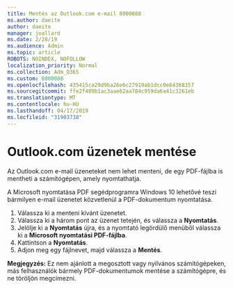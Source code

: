 ```yaml
---
title: Mentés az Outlook.com e-mail 8000088
ms.author: daeite
author: daeite
manager: joallard
ms.date: 2/28/19
ms.audience: Admin
ms.topic: article
ROBOTS: NOINDEX, NOFOLLOW
localization_priority: Normal
ms.collection: Adm_O365
ms.custom: 8000088
ms.openlocfilehash: 435415ca29d9ba26e6c27919ab1dcc0e64368357
ms.sourcegitcommit: ffe2f489b1ac3aae62aa784c959da6a41c3261eb
ms.translationtype: MT
ms.contentlocale: hu-HU
ms.lasthandoff: 04/17/2019
ms.locfileid: "31903738"
---
```

# <a name="saving-messages-in-outlookcom"></a>Outlook.com üzenetek mentése

Az Outlook.com e-mail üzeneteket nem lehet menteni, de egy PDF-fájlba is mentheti a számítógépen, amely nyomtathatja.

A Microsoft nyomtatása PDF segédprogramra Windows 10 lehetővé teszi bármilyen e-mail üzenetet közvetlenül a PDF-dokumentum nyomtatása.

1. Válassza ki a menteni kívánt üzenetet.
2. Válassza ki a három pont az üzenet tetején, és válassza a **Nyomtatás**.
3. Jelölje ki a **Nyomtatás** újra, és a nyomtató legördülő menüből válassza ki a **Microsoft nyomtatási PDF-fájlba**.
4. Kattintson a **Nyomtatás**.
5. Adjon meg egy fájlnevet, majd válassza a **Mentés**.

**Megjegyzés:** Ez nem ajánlott a megosztott vagy nyilvános számítógépeken, más felhasználók bármely PDF-dokumentumok mentése a számítógépre, és ne töröljön megcímezni.